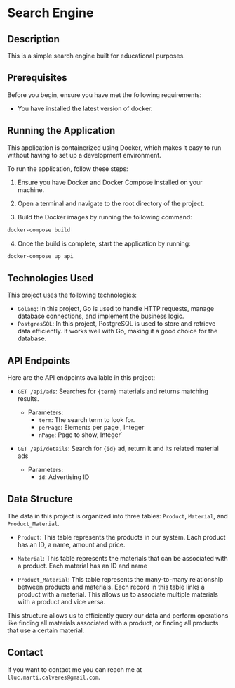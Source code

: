 # Search Engine

## Description
This is a simple search engine built for educational purposes.

## Prerequisites

Before you begin, ensure you have met the following requirements:

* You have installed the latest version of docker.

## Running the Application

This application is containerized using Docker, which makes it easy to run without having to set up a development environment.

To run the application, follow these steps:

1. Ensure you have Docker and Docker Compose installed on your machine.

2. Open a terminal and navigate to the root directory of the project.

3. Build the Docker images by running the following command:

```bash
docker-compose build 
```
4. Once the build is complete, start the application by running:

```bash
docker-compose up api
```

## Technologies Used

This project uses the following technologies:

* `Golang`: In this project, Go is used to handle HTTP requests, manage database connections, and implement the business logic.
* `PostgresSQL`: In this project, PostgreSQL is used to store and retrieve data efficiently. It works well with Go, making it a good choice for the database.

## API Endpoints

Here are the API endpoints available in this project:

* `GET /api/ads`: Searches for `{term}` materials and returns matching results.
  * Parameters:
    * `term`: The search term to look for.
    * `perPage`: Elements per page , Integer
    * `nPage`: Page to show, Integer`

* `GET /api/details`: Search for `{id}` ad, return it and its related material ads 
  * Parameters:
    * `id`: Advertising ID

## Data Structure

The data in this project is organized into three tables: `Product`, `Material`, and `Product_Material`.

* `Product`: This table represents the products in our system. Each product has an ID, a name, amount and price.

* `Material`: This table represents the materials that can be associated with a product. Each material has an ID and name

* `Product_Material`: This table represents the many-to-many relationship between products and materials. Each record in this table links a product with a material. This allows us to associate multiple materials with a product and vice versa.

This structure allows us to efficiently query our data and perform operations like finding all materials associated with a product, or finding all products that use a certain material.

## Contact

If you want to contact me you can reach me at `lluc.marti.calveres@gmail.com`.